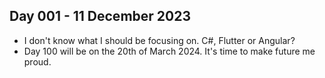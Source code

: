 ## Day 001 - 11 December 2023
- I don't know what I should be focusing on. C#, Flutter or Angular?
- Day 100 will be on the 20th of March 2024. It's time to make future me proud.
